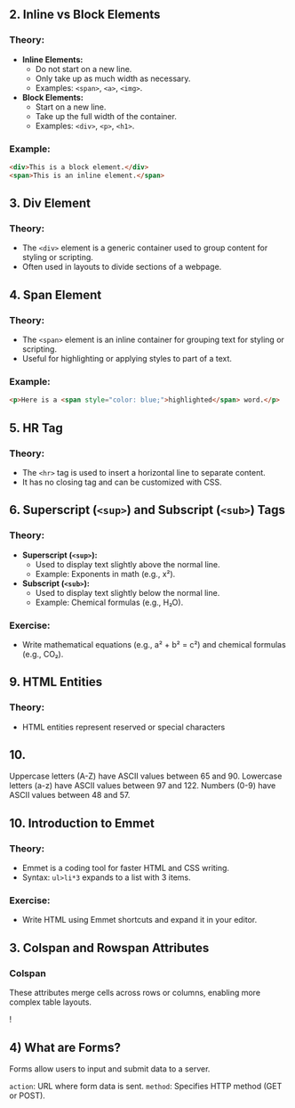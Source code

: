 ## 2. Inline vs Block Elements

### Theory:
- **Inline Elements:**
  - Do not start on a new line.
  - Only take up as much width as necessary.
  - Examples: `<span>`, `<a>`, `<img>`.
- **Block Elements:**
  - Start on a new line.
  - Take up the full width of the container.
  - Examples: `<div>`, `<p>`, `<h1>`.

### Example:
```html
<div>This is a block element.</div>
<span>This is an inline element.</span>
```

## 3. Div Element

### Theory:
- The `<div>` element is a generic container used to group content for styling or scripting.
- Often used in layouts to divide sections of a webpage.

## 4. Span Element

### Theory:
- The `<span>` element is an inline container for grouping text for styling or scripting.
- Useful for highlighting or applying styles to part of a text.

### Example:
```html
<p>Here is a <span style="color: blue;">highlighted</span> word.</p>
```

## 5. HR Tag

### Theory:
- The `<hr>` tag is used to insert a horizontal line to separate content.
- It has no closing tag and can be customized with CSS.

## 6. Superscript (`<sup>`) and Subscript (`<sub>`) Tags

### Theory:
- **Superscript (`<sup>`):**
  - Used to display text slightly above the normal line.
  - Example: Exponents in math (e.g., x²).
- **Subscript (`<sub>`):**
  - Used to display text slightly below the normal line.
  - Example: Chemical formulas (e.g., H₂O).


### Exercise:
- Write mathematical equations (e.g., a² + b² = c²) and chemical formulas (e.g., CO₂).

## 9. HTML Entities

### Theory:
- HTML entities represent reserved or special characters



## 10.
Uppercase letters (A-Z) have ASCII values between 65 and 90.
Lowercase letters (a-z) have ASCII values between 97 and 122.
Numbers (0-9) have ASCII values between 48 and 57.

## 10. Introduction to Emmet
### Theory:
- Emmet is a coding tool for faster HTML and CSS writing.
- Syntax: `ul>li*3` expands to a list with 3 items.

### Exercise:
- Write HTML using Emmet shortcuts and expand it in your editor.



## 3. Colspan and Rowspan Attributes

### Colspan
These attributes merge cells across rows or columns, enabling more complex table layouts.

!

## 4) What are Forms?
Forms allow users to input and submit data to a server.


`action`: URL where form data is sent.
`method`: Specifies HTTP method (GET or POST).





    

